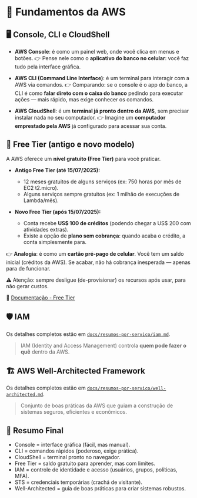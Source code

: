 # 🌱 Fundamentos da AWS

## 🖥️ Console, CLI e CloudShell

* **AWS Console**: é como um painel web, onde você clica em menus e botões.
  👉 Pense nele como o **aplicativo do banco no celular**: você faz tudo pela interface gráfica.

* **AWS CLI (Command Line Interface)**: é um terminal para interagir com a AWS via comandos.
  👉 Comparando: se o console é o app do banco, a CLI é como **falar direto com o caixa do banco** pedindo para executar ações — mais rápido, mas exige conhecer os comandos.

* **AWS CloudShell**: é um **terminal já pronto dentro da AWS**, sem precisar instalar nada no seu computador.
  👉 Imagine um **computador emprestado pela AWS** já configurado para acessar sua conta.



## 💸 Free Tier (antigo e novo modelo)

A AWS oferece um **nível gratuito (Free Tier)** para você praticar.

* **Antigo Free Tier (até 15/07/2025):**

  * 12 meses gratuitos de alguns serviços (ex: 750 horas por mês de EC2 t2.micro).
  * Alguns serviços sempre gratuitos (ex: 1 milhão de execuções de Lambda/mês).

* **Novo Free Tier (após 15/07/2025):**

  * Conta recebe **US\$ 100 de créditos** (podendo chegar a US\$ 200 com atividades extras).
  * Existe a opção de **plano sem cobrança**: quando acaba o crédito, a conta simplesmente para.

👉 **Analogia**: é como um **cartão pré-pago de celular**. Você tem um saldo inicial (créditos da AWS). Se acabar, não há cobrança inesperada — apenas para de funcionar.

⚠️ Atenção: sempre desligue (de-provisionar) os recursos após usar, para não gerar custos.

📑 [Documentação - Free Tier](https://aws.amazon.com/pt/free)



## 🛡️ IAM
Os detalhes completos estão em [`docs/resumos-por-servico/iam.md`](../resumos-por-servico/iam.md).  
> IAM (Identity and Access Management) controla **quem pode fazer o quê** dentro da AWS.




## 🏗️ AWS Well-Architected Framework
Os detalhes completos estão em [`docs/resumos-por-servico/well-architected.md`](../resumos-por-servico/well-architected.md).  
> Conjunto de boas práticas da AWS que guiam a construção de sistemas seguros, eficientes e econômicos.



## 📌 Resumo Final

* Console = interface gráfica (fácil, mas manual).
* CLI = comandos rápidos (poderoso, exige prática).
* CloudShell = terminal pronto no navegador.
* Free Tier = saldo gratuito para aprender, mas com limites.
* IAM = controle de identidade e acesso (usuários, grupos, políticas, MFA).
* STS = credenciais temporárias (crachá de visitante).
* Well-Architected = guia de boas práticas para criar sistemas robustos.